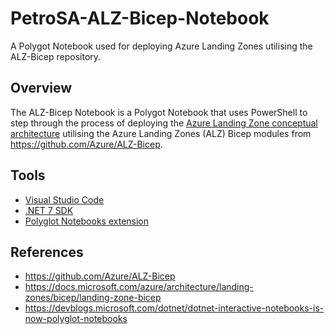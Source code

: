 # PetroSA-ALZ-Bicep-Notebook
A Polygot Notebook used for deploying Azure Landing Zones utilising the ALZ-Bicep repository.  

## Overview

The ALZ-Bicep Notebook is a Polygot Notebook that uses PowerShell to step through the process of deploying the [Azure Landing Zone conceptual architecture](https://learn.microsoft.com/en-us/azure/cloud-adoption-framework/ready/landing-zone/#azure-landing-zone-conceptual-architecture) utilising the Azure Landing Zones (ALZ) Bicep modules from https://github.com/Azure/ALZ-Bicep.

## Tools

- [Visual Studio Code](https://code.visualstudio.com/download)  
- [.NET 7 SDK](https://dotnet.microsoft.com/en-us/download)  
- [Polyglot Notebooks extension](https://marketplace.visualstudio.com/items?itemName=ms-dotnettools.dotnet-interactive-vscode)  


## References

- https://github.com/Azure/ALZ-Bicep  
- https://docs.microsoft.com/azure/architecture/landing-zones/bicep/landing-zone-bicep
- https://devblogs.microsoft.com/dotnet/dotnet-interactive-notebooks-is-now-polyglot-notebooks
